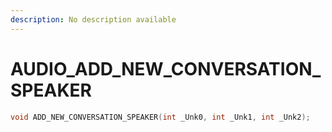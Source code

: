 ```yaml
---
description: No description available 
---
```


# AUDIO\_ADD_NEW_CONVERSATION_SPEAKER

```cpp
void ADD_NEW_CONVERSATION_SPEAKER(int _Unk0, int _Unk1, int _Unk2);
```